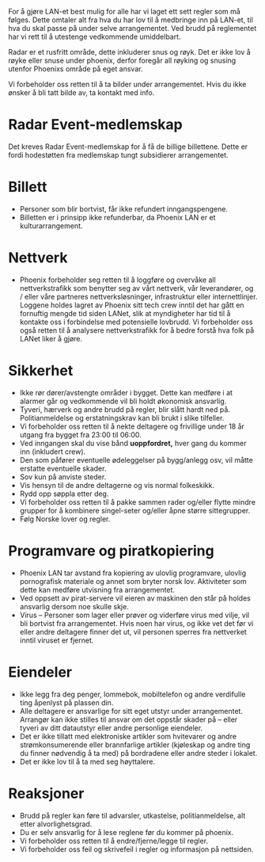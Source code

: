 For å gjøre LAN-et best mulig for alle har vi laget ett sett regler som må følges. Dette omtaler alt fra hva du har lov til å medbringe inn på LAN-et, til hva du skal passe på under selve arrangementet. Ved brudd på reglementet har vi rett til å utestenge vedkommende umiddelbart.

Radar er et rusfritt område, dette inkluderer snus og røyk. Det er ikke lov å røyke eller snuse under phoenix, derfor foregår all røyking og snusing utenfor Phoenixs område på eget ansvar.

Vi forbeholder oss retten til å ta bilder under arrangementet. Hvis du ikke ønsker å bli tatt bilde av, ta kontakt med info.

# Radar Event-medlemskap

Det kreves Radar Event-medlemskap for å få de billige billettene. Dette er fordi hodestøtten fra medlemskap tungt subsidierer arrangementet.

# Billett

 * Personer som blir bortvist, får ikke refundert inngangspengene.
 * Billetten er i prinsipp ikke refunderbar, da Phoenix LAN er et kulturarrangement.

# Nettverk

 * Phoenix forbeholder seg retten til å loggføre og overvåke all nettverkstrafikk som benytter seg av vårt nettverk, vår leverandører, og / eller våre partneres nettverksløsninger, infrastruktur eller internettlinjer. Loggene holdes lagret av Phoenix sitt tech crew inntil det har gått en fornuftig mengde tid siden LANet, slik at myndigheter har tid til å kontakte oss i forbindelse med potensielle lovbrudd. Vi forbeholder oss også retten til å analysere nettverkstrafikk for å bedre forstå hva folk på LANet liker å gjøre.

# Sikkerhet

 * Ikke rør dører/avstengte områder i bygget. Dette kan medføre i at alarmer går og vedkommende vil bli holdt økonomisk ansvarlig.
 * Tyveri, hærverk og andre brudd på regler, blir slått hardt ned på. Politianmeldelse og erstatningskrav kan bli brukt i slike tilfeller.
 * Vi forbeholder oss retten til å nekte deltagere og frivillige under 18 år utgang fra bygget fra 23:00 til 06:00.
 * Ved inngangen skal du vise bånd **uoppfordret,** hver gang du kommer inn (inkludert crew).
 * Den som påfører eventuelle ødeleggelser på bygg/anlegg osv, vil måtte erstatte eventuelle skader.
 * Sov kun på anviste steder.
 * Vis hensyn til de andre deltagerne og vis normal folkeskikk.
 * Rydd opp søppla etter deg.
 * Vi forbeholder oss retten til å pakke sammen rader og/eller flytte mindre grupper for å kombinere singel-seter og/eller åpne større sittegrupper.
 * Følg Norske lover og regler.

# Programvare og piratkopiering

 * Phoenix LAN tar avstand fra kopiering av ulovlig programvare, ulovlig pornografisk materiale og annet som bryter norsk lov. Aktiviteter som dette kan medføre utvisning fra arrangementet.
 * Ved oppsett av pirat-servere vil eieren av maskinen den står på holdes ansvarlig dersom noe skulle skje.
 * Virus – Personer som lager eller prøver og viderføre virus med vilje, vil bli bortvist fra arrangementet. Hvis noen har virus, og ikke vet det før vi eller andre deltagere finner det ut, vil personen sperres fra nettverket inntil viruset er fjernet.

# Eiendeler

 * Ikke legg fra deg penger, lommebok, mobiltelefon og andre verdifulle ting åpenlyst på plassen din.
 * Alle deltagere er ansvarlige for sitt eget utstyr under arrangementet. Arrangør kan ikke stilles til ansvar om det oppstår skader på – eller tyveri av ditt datautstyr eller andre personlige eiendeler.
 * Det er ikke tillatt med elektroniske artikler som hvitevarer og andre strømkonsumerende eller brannfarlige artikler (kjøleskap og andre ting du finner nødvendig å ta med) på bordradene eller andre steder i lokalet.
 * Det er ikke lov til å ta med seg høyttalere.

# Reaksjoner

 * Brudd på regler kan føre til advarsler, utkastelse, politianmeldelse, alt etter alvorlighetsgrad.
 * Du er selv ansvarlig for å lese reglene før du kommer på phoenix.
 * Vi forbeholder oss retten til å endre/fjerne/legge til regler.
 * Vi forbeholder oss feil og skrivefeil i regler og informasjon på nettsiden.


